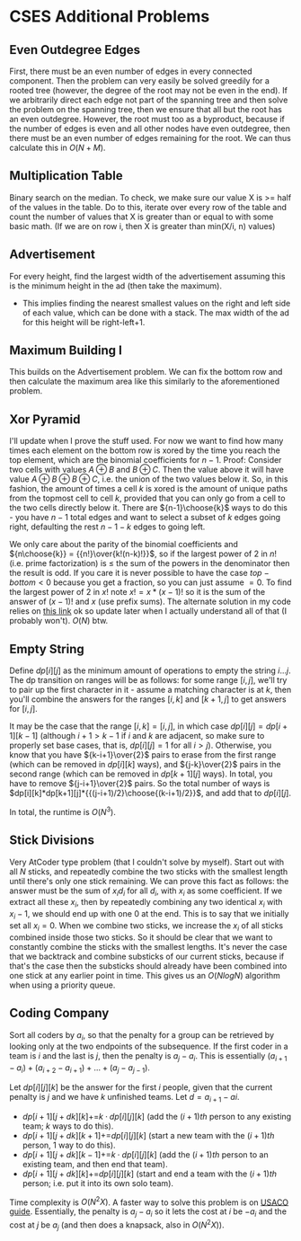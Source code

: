 # CSES Additional Problems

## Even Outdegree Edges
First, there must be an even number of edges in every connected component. Then the problem can very easily be solved greedily for a rooted tree (however, the degree of the root may not be even in the end). If we arbitrarily direct each edge not part of the spanning tree and then solve the problem on the spanning tree, then we ensure that all but the root has an even outdegree. However, the root must too as a byproduct, because if the number of edges is even and all other nodes have even outdegree, then there must be an even number of edges remaining for the root. We can thus calculate this in $O(N+M)$.

## Multiplication Table
Binary search on the median. To check, we make sure our value X is >= half of the values in the table.
Do to this, iterate over every row of the table and count the number of values that X is greater than or equal to with some basic math.
(If we are on row i, then X is greater than min(X/i, n) values)

## Advertisement
For every height, find the largest width of the advertisement assuming this is the minimum height in the ad (then take the maximum).
 - This implies finding the nearest smallest values on the right and left side of each value, which can be done with a stack.
The max width of the ad for this height will be right-left+1.

## Maximum Building I
This builds on the Advertisement problem. We can fix the bottom row and then calculate the maximum area like this similarly to the aforementioned problem.

## Xor Pyramid
I'll update when I prove the stuff used. For now we want to find how many times each element on the bottom row is xored by the time you reach the top element, which are the binomial coefficients for $n-1$. Proof: Consider two cells with values $A\oplus{B}$ and $B\oplus{C}$. Then the value above it will have value $A\oplus{B}\oplus{B}\oplus{C}$, i.e. the union of the two values below it. So, in this fashion, the amount of times a cell $k$ is xored is the amount of unique paths from the topmost cell to cell $k$, provided that you can only go from a cell to the two cells directly below it. There are ${n-1}\choose{k}$ ways to do this - you have $n-1$ total edges and want to select a subset of $k$ edges going right, defaulting the rest $n-1-k$ edges to going left.

We only care about the parity of the binomial coefficients and ${n\choose{k}} = {{n!}\over{k!(n-k)!}}$, so if the largest power of 2 in $n!$ (i.e. prime factorization) is $\le$ the sum of the powers in the denominator then the result is odd. If you care it is never possible to have the case $top-bottom < 0$ because you get a fraction, so you can just assume $= 0$. To find the largest power of $2$ in $x!$ note $x! = x*(x-1)!$ so it is the sum of the answer of $(x-1)!$ and $x$ (use prefix sums). The alternate solution in my code relies on [this link](https://math.stackexchange.com/questions/11002/cn-p-even-or-odd) ok so update later when I actually understand all of that (I probably won't). $O(N)$ btw.

## Empty String
Define $dp[i][j]$ as the minimum amount of operations to empty the string $i...j$. The dp transition on ranges will be as follows: for some range $[i,j]$, we'll try to pair up the first character in it - assume a matching character is at $k$, then you'll combine the answers for the ranges $[i,k]$ and $[k+1,j]$ to get answers for $[i,j]$. 

It may be the case that the range $[i,k] = [i,j]$, in which case $dp[i][j]=dp[i+1][k-1]$ (although $i+1>k-1$ if $i$ and $k$ are adjacent, so make sure to properly set base cases, that is, $dp[i][j]=1$ for all $i>j$). Otherwise, you know that you have ${k-i+1}\over{2}$ pairs to erase from the first range (which can be removed in $dp[i][k]$ ways), and ${j-k}\over{2}$ pairs in the second range (which can be removed in $dp[k+1][j]$ ways). In total, you have to remove ${j-i+1}\over{2}$ pairs. So the total number of ways is $dp[i][k]*dp[k+1][j]*{{(j-i+1)/2}\choose{(k-i+1)/2}}$, and add that to $dp[i][j]$. 

In total, the runtime is $O(N^3)$.

## Stick Divisions
Very AtCoder type problem (that I couldn't solve by myself). Start out with all $N$ sticks, and repeatedly combine the two sticks with the smallest length until there's only one stick remaining. We can prove this fact as follows: the answer must be the sum of $x_id_i$ for all $d_i$, with $x_i$ as some coefficient. If we extract all these $x_i$, then by repeatedly combining any two identical $x_i$ with $x_i-1$, we should end up with one $0$ at the end. This is to say that we initially set all $x_i=0$. When we combine two sticks, we increase the $x_i$ of all sticks combined inside those two sticks. So it should be clear that we want to constantly combine the sticks with the smallest lengths. It's never the case that we backtrack and combine substicks of our current sticks, because if that's the case then the substicks should already have been combined into one stick at any earlier point in time. This gives us an $O(NlogN)$ algorithm when using a priority queue.

## Coding Company
Sort all coders by $a_i$, so that the penalty for a group can be retrieved by looking only at the two endpoints of the subsequence. If the first coder in a team is $i$ and the last is $j$, then the penalty is $a_j-a_i$. This is essentially $(a_{i+1}-a_i)+(a_{i+2}-a_{i+1})+\dots+(a_j-a_{j-1})$.

Let $dp[i][j][k]$ be the answer for the first $i$ people, given that the current penalty is $j$ and we have $k$ unfinished teams. Let $d=a_{i+1}-a{i}$.
 - $dp[i+1][j+dk][k]\mathrel{{+}{=}}k\cdot{dp[i][j][k]}$ (add the $(i+1)th$ person to any existing team; $k$ ways to do this).
 - $dp[i+1][j+dk][k+1]\mathrel{{+}{=}}dp[i][j][k]$ (start a new team with the $(i+1)th$ person, $1$ way to do this).
 - $dp[i+1][j+dk][k-1]\mathrel{{+}{=}}k\cdot{dp[i][j][k]}$ (add the $(i+1)th$ person to an existing team, and then end that team).
 - $dp[i+1][j+dk][k]\mathrel{{+}{=}}dp[i][j][k]$ (start and end a team with the $(i+1)th$ person; i.e. put it into its own solo team).

Time complexity is $O(N^2X)$. A faster way to solve this problem is on [USACO guide](https://usaco.guide/problems/cses-1665-coding-company/solution). Essentially, the penalty is $a_j-a_i$ so it lets the cost at $i$ be $-a_i$ and the cost at $j$ be $a_j$ (and then does a knapsack, also in $O(N^2X)$).